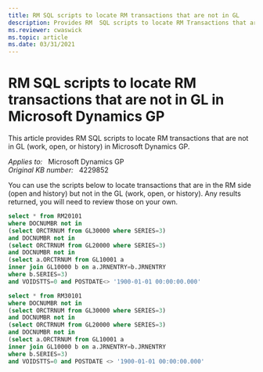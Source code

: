 ```yaml
---
title: RM SQL scripts to locate RM transactions that are not in GL
description: Provides RM  SQL scripts to locate RM Transactions that are not in GL in Microsoft Dynamics GP.
ms.reviewer: cwaswick
ms.topic: article
ms.date: 03/31/2021
---
```

# RM SQL scripts to locate RM transactions that are not in GL in Microsoft Dynamics GP

This article provides RM SQL scripts to locate RM transactions that are not in GL (work, open, or history) in Microsoft Dynamics GP.

_Applies to:_ &nbsp; Microsoft Dynamics GP  
_Original KB number:_ &nbsp; 4229852

You can use the scripts below to locate transactions that are in the RM side (open and history) but not in the GL (work, open, or history). Any results returned, you will need to review those on your own.

```sql
select * from RM20101
where DOCNUMBR not in
(select ORCTRNUM from GL30000 where SERIES=3)
and DOCNUMBR not in
(select ORCTRNUM from GL20000 where SERIES=3)
and DOCNUMBR not in
(select a.ORCTRNUM from GL10001 a
inner join GL10000 b on a.JRNENTRY=b.JRNENTRY
where b.SERIES=3)
and VOIDSTTS=0 and POSTDATE<> '1900-01-01 00:00:00.000'
```

```sql
select * from RM30101
where DOCNUMBR not in 
(select ORCTRNUM from GL30000 where SERIES=3)
and DOCNUMBR not in
(select ORCTRNUM from GL20000 where SERIES=3)
and DOCNUMBR not in 
(select a.ORCTRNUM from GL10001 a
inner join GL10000 b on a.JRNENTRY=b.JRNENTRY
where b.SERIES=3)
and VOIDSTTS=0 and POSTDATE <> '1900-01-01 00:00:00.000'
```
